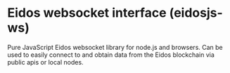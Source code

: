 # Eidos websocket interface (eidosjs-ws)

Pure JavaScript Eidos websocket library for node.js and browsers. Can be used to easily connect to and obtain data from the Eidos blockchain via public apis or local nodes.


